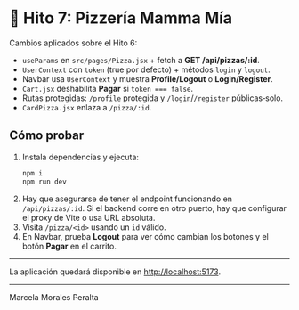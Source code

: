 
# 🍕 Hito 7: Pizzería Mamma Mía

Cambios aplicados sobre el Hito 6:

- `useParams` en `src/pages/Pizza.jsx` + fetch a **GET /api/pizzas/:id**.
- `UserContext` con `token` (true por defecto) + métodos `login` y `logout`.
- Navbar usa `UserContext` y muestra **Profile/Logout** o **Login/Register**.
- `Cart.jsx` deshabilita **Pagar** si `token === false`.
- Rutas protegidas: `/profile` protegida y `/login`/`/register` públicas‑solo.
- `CardPizza.jsx` enlaza a `/pizza/:id`.

## Cómo probar
1. Instala dependencias y ejecuta:
   ```bash
   npm i
   npm run dev
   ```
2. Hay que asegurarse de tener el endpoint funcionando en `/api/pizzas/:id`. Si el backend corre en otro puerto, hay que configurar el proxy de Vite o usa URL absoluta.
3. Visita `/pizza/<id>` usando un `id` válido.
4. En Navbar, prueba **Logout** para ver cómo cambian los botones y el botón **Pagar** en el carrito.

---

La aplicación quedará disponible en [http://localhost:5173](http://localhost:5173).

---
Marcela Morales Peralta 
